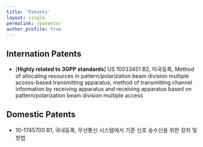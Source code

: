 ```yaml
---
title: 'Patents'
layout: single
permalink: /patents/
author_profile: true
---
```


## Internation Patents

- [**Highly related to 3GPP standards**] US 10033451 B2, 미국등록, Method of allocating resources in pattern/polarization beam division multiple access-based transmitting apparatus, method of transmitting channel information by receiving apparatus and receiving apparatus based on pattern/polarization beam division multiple access


## Domestic Patents

- 10-1745700 B1, 국내등록, 무선통신 시스템에서 기준 신호 송수신을 위한 장치 및 방법
